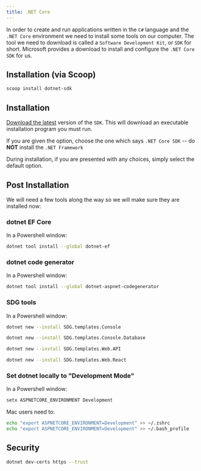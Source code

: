 ```yaml
---
title: .NET Core
---
```


In order to create and run applications written in the `C#` language and the
`.NET Core` environment we need to install some tools on our computer. The tool
we need to download is called a `Software Development Kit`, or `SDK` for short.
Microsoft provides a download to install and configure the `.NET Core` `SDK` for
us.

## Installation (via Scoop)

```sh
scoop install dotnet-sdk
```

## Installation

[Download the latest](https://dotnet.microsoft.com/download) version of the
`SDK`. This will download an executable installation program you must run.

If you are given the option, choose the one which says `.NET Core SDK` -- do
**NOT** install the `.NET Framework`

During installation, if you are presented with any choices, simply select the
default option.

## Post Installation

We will need a few tools along the way so we will make sure they are installed
now:

### dotnet EF Core

In a Powershell window:

```sh
dotnet tool install --global dotnet-ef
```

### dotnet code generator

In a Powershell window:

```sh
dotnet tool install --global dotnet-aspnet-codegenerator
```

### SDG tools

In a Powershell window:

```sh
dotnet new --install SDG.templates.Console
```

```sh
dotnet new --install SDG.templates.Console.Database
```

```sh
dotnet new --install SDG.templates.Web.API
```

```sh
dotnet new --install SDG.templates.Web.React
```

### Set dotnet locally to "Development Mode"

In a Powershell window:

```sh
setx ASPNETCORE_ENVIRONMENT Development
```

Mac users need to:

```sh
echo "export ASPNETCORE_ENVIRONMENT=Development" >> ~/.zshrc
echo "export ASPNETCORE_ENVIRONMENT=Development" >> ~/.bash_profile
```

## Security

```sh
dotnet dev-certs https --trust
```
